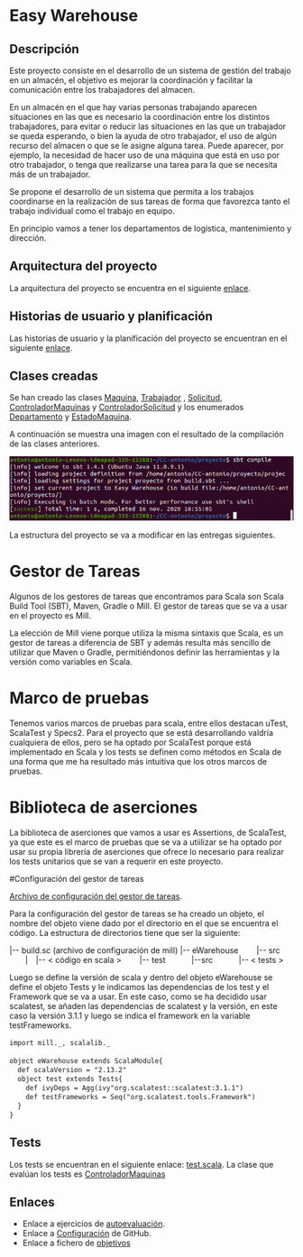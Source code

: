 # Easy Warehouse

## Descripción

Este proyecto consiste en el desarrollo de un sistema de gestión del trabajo en un almacén, el objetivo es mejorar la coordinación y facilitar la comunicación entre los trabajadores del almacen.

En un almacén en el que hay varias personas trabajando aparecen situaciones en las que es necesario la coordinación entre los distintos trabajadores, para evitar o reducir las situaciones en las que un trabajador se queda esperando, o bien la ayuda de otro trabajador, el uso de algún recurso del almacen o que se le asigne alguna tarea. Puede aparecer, por ejemplo, la necesidad de hacer uso de una máquina que está en uso por otro trabajador, o tenga que realizarse una tarea para la que se necesita más de un trabajador.

Se propone el desarrollo de un sistema que permita a los trabajos coordinarse en la realización de sus tareas de forma que favorezca tanto el trabajo individual como el trabajo en equipo.

En principio vamos a tener los departamentos de logística, mantenimiento y dirección.

## Arquitectura del proyecto

La arquitectura del proyecto se encuentra en el siguiente [enlace](https://github.com/antobalbis/CC-20-21-antoniobalbis/blob/main/docs/arquitectura.md).

## Historias de usuario y planificación

Las historias de usuario y la planificación del proyecto se encuentran en el siguiente [enlace](https://github.com/antobalbis/CC-20-21-antoniobalbis/blob/main/docs/planificacion.md).

## Clases creadas

Se han creado las clases [Maquina](https://github.com/antobalbis/CC-20-21-antoniobalbis/blob/main/eWarehouse/src/Maquina.scala), [Trabajador](https://github.com/antobalbis/CC-20-21-antoniobalbis/blob/main/eWarehouse/src/Trabajador.scala) , [Solicitud](https://github.com/antobalbis/CC-20-21-antoniobalbis/blob/main/eWarehouse/src/Solicitud.scala), [ControladorMaquinas](https://github.com/antobalbis/CC-20-21-antoniobalbis/blob/main/eWarehouse/src/ControladorMaquinas.scala) y [ControladorSolicitud](https://github.com/antobalbis/CC-20-21-antoniobalbis/blob/main/eWarehouse/src/ControladorSolicitud.scala) y los enumerados [Departamento](https://github.com/antobalbis/CC-20-21-antoniobalbis/blob/main/eWarehouse/src/Departamento.scala) y [EstadoMaquina](https://github.com/antobalbis/CC-20-21-antoniobalbis/blob/main/eWarehouse/src/EstadoMaquina.scala).

A continuación se muestra una imagen con el resultado de la compilación de las clases anteriores.

![Imagen 1](https://github.com/antobalbis/CC-20-21-antoniobalbis/blob/main/docs/imagenes/compilacion2.png)

La estructura del proyecto se va a modificar en las entregas siguientes.

# Gestor de Tareas

Algunos de los gestores de tareas que encontramos para Scala son Scala Build Tool (SBT), Maven, Gradle o Mill. El gestor de tareas que se va a usar en el proyecto es Mill.

La elección de Mill viene porque utiliza la misma sintaxis que Scala, es un gestor de tareas a diferencia de SBT y además resulta más sencillo de utilizar que Maven o Gradle, permitiéndonos definir las herramientas y la versión como variables en Scala.

# Marco de pruebas

Tenemos varios marcos de pruebas para scala, entre ellos destacan uTest, ScalaTest y Specs2. Para el proyecto que se está desarrollando valdría cualquiera de ellos, pero se ha optado por ScalaTest porque está implementado en Scala y los tests se definen como métodos en Scala de una forma que me ha resultado más intuitiva que los otros marcos de pruebas.


# Biblioteca de aserciones

La biblioteca de aserciones que vamos a usar es Assertions, de ScalaTest, ya que este es el marco de pruebas que se va a utiilizar se ha optado por usar su propia librería de aserciones que ofrece lo necesario para realizar los tests unitarios que se van a requerir en este proyecto.

#Configuración del gestor de tareas

[Archivo de configuración del gestor de tareas](https://github.com/antobalbis/CC-20-21-antoniobalbis/blob/main/build.sc).

Para la configuración del gestor de tareas se ha creado un objeto, el nombre del objeto viene dado por el directorio en el que se encuentra el código. La estructura de directorios tiene que ser la siguiente:

|-- build.sc (archivo de configuración de mill)
|-- eWarehouse 
  |-- src
  | |-- < código en scala >
  |-- test
     |--src
        |-- < tests >

Luego se define la versión de scala y dentro del objeto eWarehouse se define el objeto Tests y le indicamos las dependencias de los test y el Framework que se va a usar. En este caso, como se ha decidido usar scalatest, se añaden las dependencias de scalatest y la versión, en este caso la versión 3.1.1 y luego se indica el framework en la variable testFrameworks.


```
import mill._, scalalib._

object eWarehouse extends ScalaModule{
  def scalaVersion = "2.13.2"
  object test extends Tests{
    def ivyDeps = Agg(ivy"org.scalatest::scalatest:3.1.1")
    def testFrameworks = Seq("org.scalatest.tools.Framework")
  }
}
```
## Tests

Los tests se encuentran en el siguiente enlace: [test.scala](https://github.com/antobalbis/CC-20-21-antoniobalbis/blob/main/eWarehouse/test/src/test.scala).
La clase que evalúan los tests es [ControladorMaquinas](https://github.com/antobalbis/CC-20-21-antoniobalbis/blob/main/eWarehouse/src/ControladorMaquinas.scala)

## Enlaces
- Enlace a ejercicios de [autoevaluación](https://github.com/antobalbis/autoevaluacion).
- Enlace a [Configuración](https://github.com/antobalbis/CC-20-21-antoniobalbis/blob/main/docs/configuracion.md) de GitHub.
- Enlace a fichero de [objetivos](https://github.com/antobalbis/CC-20-21/blob/master/objetivos/antobalbis.md)